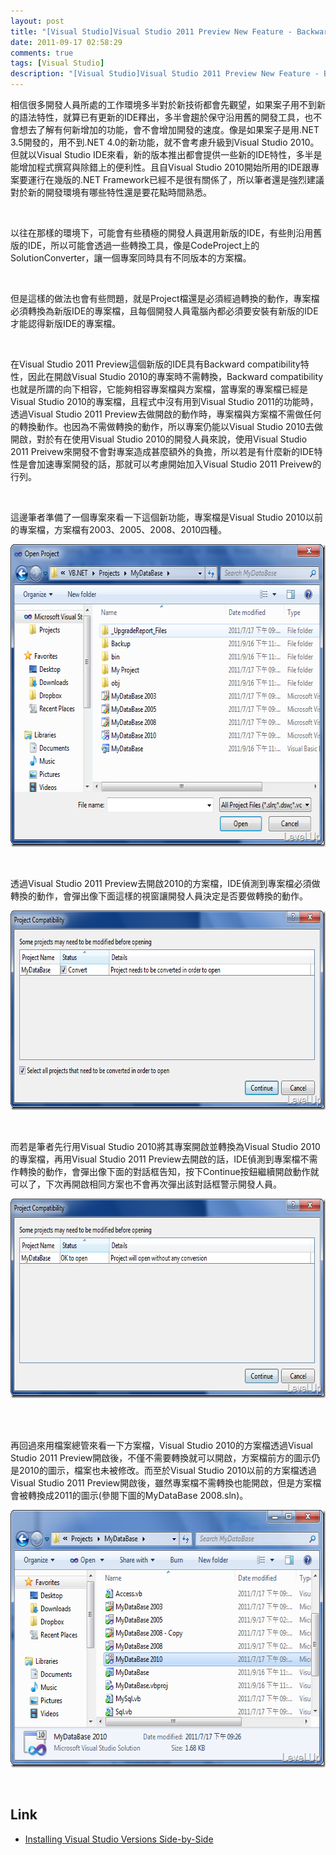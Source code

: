 ```yaml
---
layout: post
title: "[Visual Studio]Visual Studio 2011 Preview New Feature - Backward compatibility"
date: 2011-09-17 02:58:29
comments: true
tags: [Visual Studio]
description: "[Visual Studio]Visual Studio 2011 Preview New Feature - Backward compatibility"
---
```

<p>相信很多開發人員所處的工作環境多半對於新技術都會先觀望，如果案子用不到新的語法特性，就算已有更新的IDE釋出，多半會趨於保守沿用舊的開發工具，也不會想去了解有何新增加的功能，會不會增加開發的速度。像是如果案子是用.NET 3.5開發的，用不到.NET 4.0的新功能，就不會考慮升級到Visual Studio 2010。但就以Visual Studio IDE來看，新的版本推出都會提供一些新的IDE特性，多半是能增加程式撰寫與除錯上的便利性。且自Visual Studio 2010開始所用的IDE跟專案要運行在幾版的.NET Framework已經不是很有關係了，所以筆者還是強烈建議對於新的開發環境有哪些特性還是要花點時間熟悉。</p>  <p> </p>  <p>以往在那樣的環境下，可能會有些積極的開發人員選用新版的IDE，有些則沿用舊版的IDE，所以可能會透過一些轉換工具，像是CodeProject上的SolutionConverter</a>，讓一個專案同時具有不同版本的方案檔。</p>  <p> </p>  <p>但是這樣的做法也會有些問題，就是Project檔還是必須經過轉換的動作，專案檔必須轉換為新版IDE的專案檔，且每個開發人員電腦內都必須要安裝有新版的IDE才能認得新版IDE的專案檔。</p>  <p> </p>  <p>在Visual Studio 2011 Preview這個新版的IDE具有Backward compatibility特性，因此在開啟Visual Studio 2010的專案時不需轉換，Backward compatibility也就是所謂的向下相容，它能夠相容專案檔與方案檔，當專案的專案檔已經是Visual Studio 2010的專案檔，且程式中沒有用到Visual Studio 2011的功能時，透過Visual Studio 2011 Preview去做開啟的動作時，專案檔與方案檔不需做任何的轉換動作。也因為不需做轉換的動作，所以專案仍能以Visual Studio 2010去做開啟，對於有在使用Visual Studio 2010的開發人員來說，使用Visual Studio 2011 Preivew來開發不會對專案造成甚麼額外的負擔，所以若是有什麼新的IDE特性是會加速專案開發的話，那就可以考慮開始加入Visual Studio 2011 Preivew的行列。</p>  <p> </p>  <p>這邊筆者準備了一個專案來看一下這個新功能，專案檔是Visual Studio 2010以前的專案檔，方案檔有2003、2005、2008、2010四種。</p>  <p><a href="http://files.dotblogs.com.tw/larrynung/1109/b15aba7f4cc3_150A7/image16.png"><img style="border-right-width: 0px; border-top-width: 0px; border-bottom-width: 0px; border-left-width: 0px" border="0" alt="image" src="\images\posts\36552\image16_thumb.png" width="644" height="484" /></a> </p>  <p> </p>  <p>透過Visual Studio 2011 Preview去開啟2010的方案檔，IDE偵測到專案檔必須做轉換的動作，會彈出像下面這樣的視窗讓開發人員決定是否要做轉換的動作。</p>  <p><a href="http://files.dotblogs.com.tw/larrynung/1109/b15aba7f4cc3_150A7/image19.png"><img style="border-right-width: 0px; border-top-width: 0px; border-bottom-width: 0px; border-left-width: 0px" border="0" alt="image" src="\images\posts\36552\image19_thumb.png" width="704" height="319" /></a> </p>  <p> </p>  <p>而若是筆者先行用Visual Studio 2010將其專案開啟並轉換為Visual Studio 2010的專案檔，再用Visual Studio 2011 Preview去開啟的話，IDE偵測到專案檔不需作轉換的動作，會彈出像下面的對話框告知，按下Continue按鈕繼續開啟動作就可以了，下次再開啟相同方案也不會再次彈出該對話框警示開發人員。</p>  <p><a href="http://files.dotblogs.com.tw/larrynung/1109/b15aba7f4cc3_150A7/image13.png"><img style="border-right-width: 0px; border-top-width: 0px; border-bottom-width: 0px; border-left-width: 0px" border="0" alt="image" src="\images\posts\36552\image13_thumb.png" width="704" height="319" /></a> </p>  <p> </p>  <p>再回過來用檔案總管來看一下方案檔，Visual Studio 2010的方案檔透過Visual Studio 2011 Preview開啟後，不僅不需要轉換就可以開啟，方案檔前方的圖示仍是2010的圖示，檔案也未被修改。而至於Visual Studio 2010以前的方案檔透過Visual Studio 2011 Preview開啟後，雖然專案檔不需轉換也能開啟，但是方案檔會被轉換成2011的圖示(參閱下圖的MyDataBase 2008.sln)。</p>  <p><a href="http://files.dotblogs.com.tw/larrynung/1109/b15aba7f4cc3_150A7/image_2.png"><img style="border-right-width: 0px; border-top-width: 0px; border-bottom-width: 0px; border-left-width: 0px" border="0" alt="image" src="\images\posts\36552\image_thumb.png" width="617" height="412" /></a> </p>  <p>  </p>  <h2>Link</h2>  <ul>   <li><a href="http://msdn.microsoft.com/en-us/library/ms246609(v=VS.110).aspx" target="_blank">Installing Visual Studio Versions Side-by-Side </li> </ul>